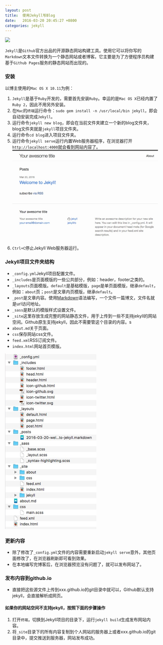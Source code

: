 ```yaml
---
layout: post
title:  使用Jekyll写Blog
date:   2016-03-20 20:45:27 +0800
categories: jekyll
---
```


![](https://jekyllrb.com/img/logo-2x.png)

`Jekyll`是`Github`官方出品的开源静态网站构建工具。使用它可以将你写的`Markdown`文本文件转换为一个静态网站或者博客。它主要是为了方便程序员构建基于`Github Pages`服务的静态网站而出现的。

### 安装

以博主使用的`Mac OS X 10.11`为例：

1. `Jekyll`是基于`Ruby`开发的，需要首先安装`Ruby`。幸运的是`Mac OS X`已经内置了`Ruby 2`，因此不用另外安装。
2. 在`Mac`的`终端`运行命令：`sudo gem install -n /usr/local/bin jekyll`，即会自动安装完成`Jekyll`。
3. 运行命令`jekyll new blog`，即会在当前文件夹建立一个新的blog文件夹，blog文件夹就是`jekyll`项目文件夹。
4. 运行命令`cd blog`进入项目文件夹。
5. 运行命令`jekyll serve`运行内置Web服务器程序，在浏览器打开`http://localhost:4000`就会看到网站内容了。![](/img/jekyll-home.jpg)
6. `Ctrl+C`停止Jekyll Web服务器运行。

### Jekyll项目文件夹结构

* `_config.yml`Jekyll项目配置文件。
* `_includes`是页面模版的一些公共部分，例如：header，footer之类的。
* `_layouts`页面模版。`default`是基础模版，`page`是单页面模版，继承`default`，例如：`about`页；`post`是文章内页模版，继承`default`。
* `_post`是文章内容。使用[Markdown](https://guides.github.com/features/mastering-markdown/)语法编写，一个文件一篇博文，文件名就是url访问地址。
* `_sass`是默认的模版样式设置文件。
* `_site`这里存放生成完整的网站静态文件，用于上传到一些不支持jekyll的网站空间。Github原生支持jekyll，因此不需要管这个目录的内容。s
* `about.md`关于页面。
* `css`保存网站css文件。
* `feed.xml`RSS订阅文件。
* `index.html`网站首页模版。

![](/img/jekyll-folder-structure.jpg)

### 更新内容

* 除了修改了`_config.yml`文件的内容需要重新启动`jekyll serve`意外，其他页面修改了，在浏览器刷新即可看到效果。
* 在本地编写完博客后，在浏览器预览没有问题了，就可以发布网站了。

### 发布内容到github.io

* 直接把这些源文件上传到xxx.github.io的git目录中就可以，Github默认支持jekyll，会直接解析成网页。

#### 如果你的网站空间不支持jekyll，按照下面的步骤操作
1. 打开`终端`，切换到Jekyll项目的目录下，运行`jekyll build`生成发布网站内容。
2. 将`_site`目录下的所有内容复制到个人网站的服务器上或者xxx.github.io的git目录中，提交推送到服务器，网站发布成功。


